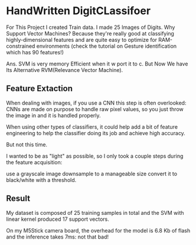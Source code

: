 # HandWritten DigitCLassifoer

For This Project I created Train data. I made 25 Images of Digits.
Why Support Vector Machines? Because they're really good at classifying highly-dimensional features and are quite easy to optimize for RAM-constrained environments (check the tutorial on Gesture identification which has 90 features!)


Ans. SVM is very memory Efficient when it w port it to c. 
But Now We have Its Alternative RVM(Relevance Vector Machine).
## Feature Extaction

When dealing with images, if you use a CNN this step is often overlooked: CNNs are made on purpose to handle raw pixel values, so you just throw the image in and it is handled properly.

When using other types of classifiers, it could help add a bit of feature engineering to help the classifier doing its job and achieve high accuracy.

But not this time.

I wanted to be as "light" as possible, so I only took a couple steps during the feature acquisition:

use a grayscale image
downsample to a manageable size
convert it to black/white with a threshold.

## Result
My dataset is composed of 25 training samples in total and the SVM with linear kernel produced 17 support vectors.

On my M5Stick camera board, the overhead for the model is 6.8 Kb of flash and the inference takes 7ms: not that bad!
